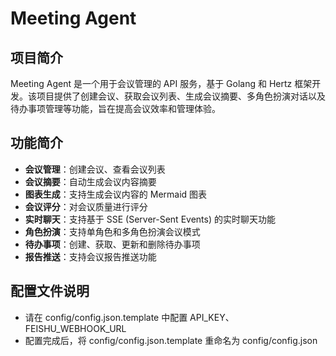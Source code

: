 # Meeting Agent

## 项目简介

Meeting Agent 是一个用于会议管理的 API 服务，基于 Golang 和 Hertz 框架开发。该项目提供了创建会议、获取会议列表、生成会议摘要、多角色扮演对话以及待办事项管理等功能，旨在提高会议效率和管理体验。

## 功能简介

- **会议管理**：创建会议、查看会议列表
- **会议摘要**：自动生成会议内容摘要
- **图表生成**：支持生成会议内容的 Mermaid 图表
- **会议评分**：对会议质量进行评分
- **实时聊天**：支持基于 SSE (Server-Sent Events) 的实时聊天功能
- **角色扮演**：支持单角色和多角色扮演会议模式
- **待办事项**：创建、获取、更新和删除待办事项
- **报告推送**：支持会议报告推送功能

## 配置文件说明

- 请在 config/config.json.template 中配置 API_KEY、FEISHU_WEBHOOK_URL
- 配置完成后，将 config/config.json.template 重命名为 config/config.json
